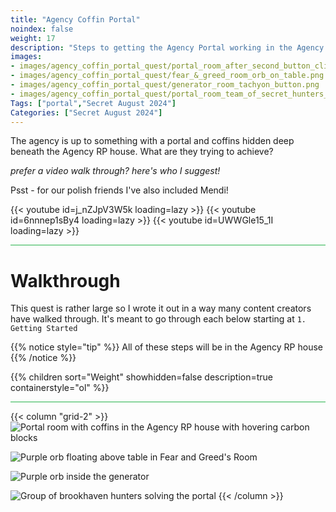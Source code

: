 ```yaml
---
title: "Agency Coffin Portal"
noindex: false
weight: 17
description: "Steps to getting the Agency Portal working in the Agency RP house."
images:
- images/agency_coffin_portal_quest/portal_room_after_second_button_clicked.png
- images/agency_coffin_portal_quest/fear_&_greed_room_orb_on_table.png
- images/agency_coffin_portal_quest/generator_room_tachyon_button.png
- images/agency_coffin_portal_quest/portal_room_team_of_secret_hunters_solve_brookhaven.png
Tags: ["portal","Secret August 2024"]
Categories: ["Secret August 2024"]
---
```


The agency is up to something with a portal and coffins hidden deep beneath the Agency RP house. What are they trying to achieve?

_prefer a video walk through? here's who I suggest!_

Psst - for our polish friends I've also included Mendi!
<div class="grid-2 post-vid-dot">
{{< youtube id=j_nZJpV3W5k loading=lazy >}}
{{< youtube id=6nnnep1sBy4 loading=lazy >}}
{{< youtube id=UWWGle15_1I loading=lazy >}}

</div>

<hr style="background-color: #28b44c" size=8>

# Walkthrough

This quest is rather large so I wrote it out in a way many content creators have walked through. It's meant to go through each below starting at `1. Getting Started`

{{% notice style="tip" %}}
All of these steps will be in the Agency RP house
{{% /notice %}}


{{% children sort="Weight" showhidden=false description=true containerstyle="ol"  %}}

<hr style="background-color: #28b44c" size=8>

{{< column "grid-2" >}}
![Portal room with coffins in the Agency RP house with hovering carbon blocks](/images/agency_coffin_portal_quest/portal_room_after_second_button_clicked.png)

![Purple orb floating above table in Fear and Greed's Room](/images/agency_coffin_portal_quest/fear_&_greed_room_orb_on_table.png)

![Purple orb inside the generator](/images/agency_coffin_portal_quest/generator_room_tachyon_button.png)

![Group of brookhaven hunters solving the portal](/images/agency_coffin_portal_quest/portal_room_team_of_secret_hunters_solve_brookhaven.png)
{{< /column >}}